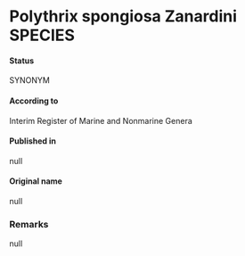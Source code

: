 Polythrix spongiosa Zanardini SPECIES
=======

#### Status
SYNONYM

#### According to
Interim Register of Marine and Nonmarine Genera

#### Published in
null

#### Original name
null

### Remarks
null